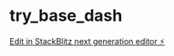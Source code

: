 # try_base_dash

[Edit in StackBlitz next generation editor ⚡️](https://stackblitz.com/~/github.com/gowtham-source/try_base_dash)